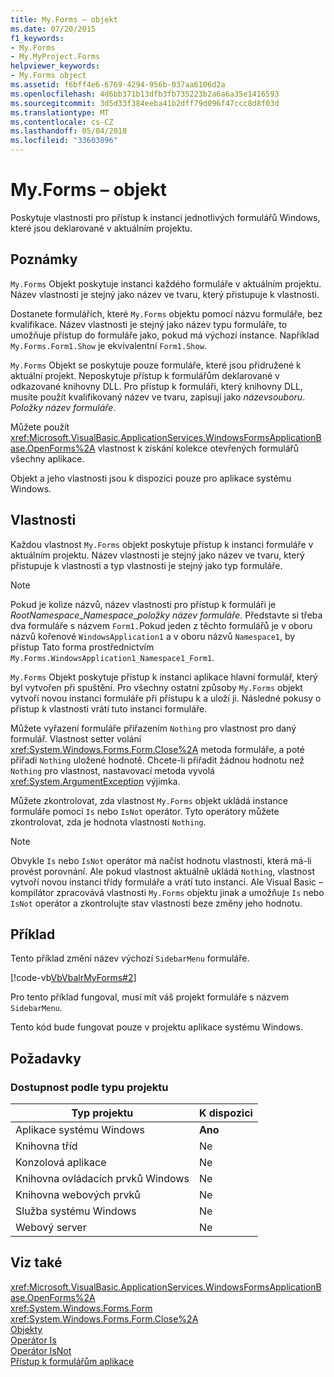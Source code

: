 ```yaml
---
title: My.Forms – objekt
ms.date: 07/20/2015
f1_keywords:
- My.Forms
- My.MyProject.Forms
helpviewer_keywords:
- My.Forms object
ms.assetid: f6bff4e6-6769-4294-956b-037aa6106d2a
ms.openlocfilehash: 4d6bb371b13dfb3fb735223b2a6a6a35e1416593
ms.sourcegitcommit: 3d5d33f384eeba41b2dff79d096f47ccc8d8f03d
ms.translationtype: MT
ms.contentlocale: cs-CZ
ms.lasthandoff: 05/04/2018
ms.locfileid: "33603896"
---
```

# <a name="myforms-object"></a>My.Forms – objekt
Poskytuje vlastnosti pro přístup k instanci jednotlivých formulářů Windows, které jsou deklarované v aktuálním projektu.  
  
## <a name="remarks"></a>Poznámky  
 `My.Forms` Objekt poskytuje instanci každého formuláře v aktuálním projektu. Název vlastnosti je stejný jako název ve tvaru, který přistupuje k vlastnosti.   
  
 Dostanete formulářích, které `My.Forms` objektu pomocí názvu formuláře, bez kvalifikace. Název vlastnosti je stejný jako název typu formuláře, to umožňuje přístup do formuláře jako, pokud má výchozí instance. Například `My.Forms.Form1.Show` je ekvivalentní `Form1.Show`.  
  
 `My.Forms` Objekt se poskytuje pouze formuláře, které jsou přidružené k aktuální projekt. Neposkytuje přístup k formulářům deklarované v odkazované knihovny DLL. Pro přístup k formuláři, který knihovny DLL, musíte použít kvalifikovaný název ve tvaru, zapisují jako *názevsouboru*. *Položky název formuláře*.  
  
 Můžete použít <xref:Microsoft.VisualBasic.ApplicationServices.WindowsFormsApplicationBase.OpenForms%2A> vlastnost k získání kolekce otevřených formulářů všechny aplikace.  
  
 Objekt a jeho vlastnosti jsou k dispozici pouze pro aplikace systému Windows.  
  
## <a name="properties"></a>Vlastnosti  
 Každou vlastnost `My.Forms` objekt poskytuje přístup k instanci formuláře v aktuálním projektu. Název vlastnosti je stejný jako název ve tvaru, který přistupuje k vlastnosti a typ vlastnosti je stejný jako typ formuláře.  
  
> [!NOTE]
>  Pokud je kolize názvů, název vlastnosti pro přístup k formuláři je *RootNamespace*_*Namespace*\_*položky název formuláře*. Představte si třeba dva formuláře s názvem `Form1.`Pokud jeden z těchto formulářů je v oboru názvů kořenové `WindowsApplication1` a v oboru názvů `Namespace1`, by přístup Tato forma prostřednictvím `My.Forms.WindowsApplication1_Namespace1_Form1`.  
  
 `My.Forms` Objekt poskytuje přístup k instanci aplikace hlavní formulář, který byl vytvořen při spuštění. Pro všechny ostatní způsoby `My.Forms` objekt vytvoří novou instanci formuláře při přístupu k a uloží ji. Následné pokusy o přístup k vlastnosti vrátí tuto instanci formuláře.  
  
 Můžete vyřazení formuláře přiřazením `Nothing` pro vlastnost pro daný formulář. Vlastnost setter volání <xref:System.Windows.Forms.Form.Close%2A> metoda formuláře, a poté přiřadí `Nothing` uložené hodnotě. Chcete-li přiřadit žádnou hodnotu než `Nothing` pro vlastnost, nastavovací metoda vyvolá <xref:System.ArgumentException> výjimka.  
  
 Můžete zkontrolovat, zda vlastnost `My.Forms` objekt ukládá instance formuláře pomocí `Is` nebo `IsNot` operátor. Tyto operátory můžete zkontrolovat, zda je hodnota vlastnosti `Nothing`.  
  
> [!NOTE]
>  Obvykle `Is` nebo `IsNot` operátor má načíst hodnotu vlastnosti, která má-li provést porovnání. Ale pokud vlastnost aktuálně ukládá `Nothing`, vlastnost vytvoří novou instanci třídy formuláře a vrátí tuto instanci. Ale Visual Basic – kompilátor zpracovává vlastnosti `My.Forms` objektu jinak a umožňuje `Is` nebo `IsNot` operátor a zkontrolujte stav vlastnosti beze změny jeho hodnotu.  
  
## <a name="example"></a>Příklad  
 Tento příklad změní název výchozí `SidebarMenu` formuláře.  
  
 [!code-vb[VbVbalrMyForms#2](../../../visual-basic/language-reference/objects/codesnippet/VisualBasic/my-forms-object_1.vb)]  
  
 Pro tento příklad fungoval, musí mít váš projekt formuláře s názvem `SidebarMenu`.  
  
 Tento kód bude fungovat pouze v projektu aplikace systému Windows.  
  
## <a name="requirements"></a>Požadavky  
  
### <a name="availability-by-project-type"></a>Dostupnost podle typu projektu  
  
|Typ projektu|K dispozici|  
|---|---|  
|Aplikace systému Windows|**Ano**|  
|Knihovna tříd|Ne|  
|Konzolová aplikace|Ne|  
|Knihovna ovládacích prvků Windows|Ne|  
|Knihovna webových prvků|Ne|  
|Služba systému Windows|Ne|  
|Webový server|Ne|  
  
## <a name="see-also"></a>Viz také  
 <xref:Microsoft.VisualBasic.ApplicationServices.WindowsFormsApplicationBase.OpenForms%2A>  
 <xref:System.Windows.Forms.Form>  
 <xref:System.Windows.Forms.Form.Close%2A>  
 [Objekty](../../../visual-basic/language-reference/objects/index.md)  
 [Operátor Is](../../../visual-basic/language-reference/operators/is-operator.md)  
 [Operátor IsNot](../../../visual-basic/language-reference/operators/isnot-operator.md)  
 [Přístup k formulářům aplikace](../../../visual-basic/developing-apps/programming/accessing-application-forms.md)
